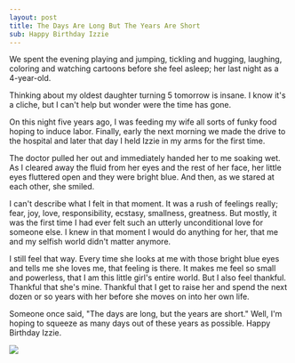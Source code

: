 ```yaml
---
layout: post
title: The Days Are Long But The Years Are Short
sub: Happy Birthday Izzie
---
```


We spent the evening playing and jumping, tickling and hugging, laughing, coloring and watching cartoons before she feel asleep; her last night as a 4-year-old. 

Thinking about my oldest daughter turning 5 tomorrow is insane. I know it's a cliche, but I can't help but wonder were the time has gone. 

On this night five years ago, I was feeding my wife all sorts of funky food hoping to induce labor. Finally, early the next morning we made the drive to the hospital and later that day I held Izzie in my arms for the first time.

The doctor pulled her out and immediately handed her to me soaking wet. As I cleared away the fluid from her eyes and the rest of her face, her little eyes fluttered open and they were bright blue. And then, as we stared at each other, she smiled.

I can't describe what I felt in that moment. It was a rush of feelings really; fear, joy, love, responsibility, ecstasy, smallness, greatness. But mostly, it was the first time I had ever felt such an utterly unconditional love for someone else. I knew in that moment I would do anything for her, that me and my selfish world didn't matter anymore. 

I still feel that way. Every time she looks at me with those bright blue eyes and tells me she loves me, that feeling is there. It makes me feel so small and powerless, that I am this little girl's entire world. But I also feel thankful. Thankful that she's mine. Thankful that I get to raise her and spend the next dozen or so years with her before she moves on into her own life. 

Someone once said, "The days are long, but the years are short." Well, I'm hoping to squeeze as many days out of these years as possible. Happy Birthday Izzie.

<img class="wide" src="{{ production_url }}/assets/images/meandmygirl2.jpg" />


